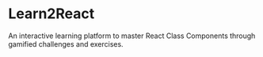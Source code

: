 # Learn2React
An interactive learning platform to master React Class Components through gamified challenges and exercises.
